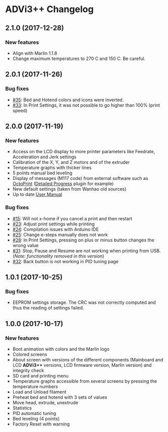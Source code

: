 # ADVi3++ Changelog

## 2.1.0 (2017-12-28)

### New features

* Align with Marlin 1.1.8
* Change maximum temperatures to 270 C and 150 C. Be careful.

## 2.0.1 (2017-11-26)

### Bug fixes

* [#35](https://github.com/andrivet/ADVi3pp-Marlin/issues/35): Bed and Hotend colors and icons were inverted.
* [#33](https://github.com/andrivet/ADVi3pp-Marlin/issues/33): In Print Settings, it was not possible to go higher than 100% (print speed)


## 2.0.0 (2017-11-19)

### New features

* Access on the LCD display to more printer parameters like Feedrate, Acceleration and Jerk settings
* Calibration of the X, Y, and Z motors and of the extruder
* Temperature graphs with thicker lines
* 5 points manual bed leveling
* Display of messages (M117 code) from external software such as [OctoPrint](https://github.com/foosel/OctoPrint) ([Detailed Progress](https://github.com/dattas/OctoPrint-DetailedProgress) plugin for example)
* New default settings (taken from Wanhao old sources)
* Up to date [User Manual](https://andrivet.github.io/ADVi3pp-User-Manual/)

### Bug fixes

* [#15](https://github.com/andrivet/ADVi3pp-Marlin/issues/15): Will not x-home if you cancel a print and then restart
* [#23](https://github.com/andrivet/ADVi3pp-Marlin/issues/23): Adjust print settings while printing
* [#24](https://github.com/andrivet/ADVi3pp-Marlin/issues/24): Compilation issues with Arduino IDE
* [#25](https://github.com/andrivet/ADVi3pp-Marlin/issues/25): Change e-steps manually does not work
* [#28](https://github.com/andrivet/ADVi3pp-Marlin/issues/28): In Print Settings, pressing on plus or minus button changes the wrong value
* [#31](https://github.com/andrivet/ADVi3pp-Marlin/issues/31): Stop, Pause and Resume are not working when printing from USB. (*Note: functionality removed in this version*)
* [#32](https://github.com/andrivet/ADVi3pp-Marlin/issues/32): Back button is not working in PID tuning page 


## 1.0.1 (2017-10-25)

### Bug fixes

* EEPROM settings storage. The CRC was not correctly computed and thus the reading of settings failed.


## 1.0.0 (2017-10-17)

### New features

* Boot animation with colors and the Marlin logo
* Colored screens
* About screen with versions of the different components (Mainboard and LCD **ADVi3++** versions, LCD firmware version, Marlin version) and integrity check
* SD card and printing menu
* Temperature graphs accessible from several screens by pressing the temperature numbers
* Load and Unload filament
* Preheat bed and hotend with 3 sets of values
* Move head, extrude, unextrude
* Statistics
* PID automatic tuning
* Bed leveling (4 points)
* Factory Reset with warning

